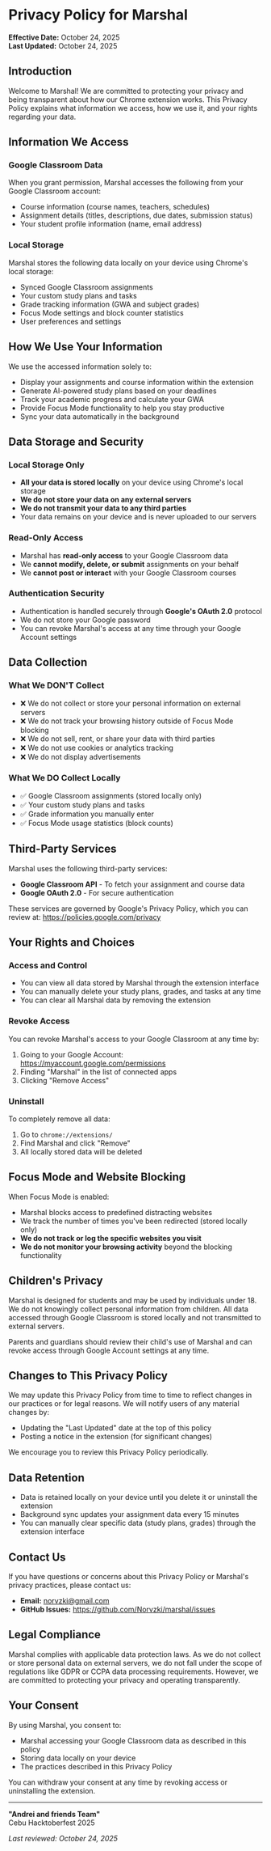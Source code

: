 # Privacy Policy for Marshal

**Effective Date:** October 24, 2025  
**Last Updated:** October 24, 2025

## Introduction

Welcome to Marshal! We are committed to protecting your privacy and being transparent about how our Chrome extension works. This Privacy Policy explains what information we access, how we use it, and your rights regarding your data.

## Information We Access

### Google Classroom Data
When you grant permission, Marshal accesses the following from your Google Classroom account:
- Course information (course names, teachers, schedules)
- Assignment details (titles, descriptions, due dates, submission status)
- Your student profile information (name, email address)

### Local Storage
Marshal stores the following data locally on your device using Chrome's local storage:
- Synced Google Classroom assignments
- Your custom study plans and tasks
- Grade tracking information (GWA and subject grades)
- Focus Mode settings and block counter statistics
- User preferences and settings

## How We Use Your Information

We use the accessed information solely to:
- Display your assignments and course information within the extension
- Generate AI-powered study plans based on your deadlines
- Track your academic progress and calculate your GWA
- Provide Focus Mode functionality to help you stay productive
- Sync your data automatically in the background

## Data Storage and Security

### Local Storage Only
- **All your data is stored locally** on your device using Chrome's local storage
- **We do not store your data on any external servers**
- **We do not transmit your data to any third parties**
- Your data remains on your device and is never uploaded to our servers

### Read-Only Access
- Marshal has **read-only access** to your Google Classroom data
- We **cannot modify, delete, or submit** assignments on your behalf
- We **cannot post or interact** with your Google Classroom courses

### Authentication Security
- Authentication is handled securely through **Google's OAuth 2.0** protocol
- We do not store your Google password
- You can revoke Marshal's access at any time through your Google Account settings

## Data Collection

### What We DON'T Collect
- ❌ We do not collect or store your personal information on external servers
- ❌ We do not track your browsing history outside of Focus Mode blocking
- ❌ We do not sell, rent, or share your data with third parties
- ❌ We do not use cookies or analytics tracking
- ❌ We do not display advertisements

### What We DO Collect Locally
- ✅ Google Classroom assignments (stored locally only)
- ✅ Your custom study plans and tasks
- ✅ Grade information you manually enter
- ✅ Focus Mode usage statistics (block counts)

## Third-Party Services

Marshal uses the following third-party services:
- **Google Classroom API** - To fetch your assignment and course data
- **Google OAuth 2.0** - For secure authentication

These services are governed by Google's Privacy Policy, which you can review at: https://policies.google.com/privacy

## Your Rights and Choices

### Access and Control
- You can view all data stored by Marshal through the extension interface
- You can manually delete your study plans, grades, and tasks at any time
- You can clear all Marshal data by removing the extension

### Revoke Access
You can revoke Marshal's access to your Google Classroom at any time by:
1. Going to your Google Account: https://myaccount.google.com/permissions
2. Finding "Marshal" in the list of connected apps
3. Clicking "Remove Access"

### Uninstall
To completely remove all data:
1. Go to `chrome://extensions/`
2. Find Marshal and click "Remove"
3. All locally stored data will be deleted

## Focus Mode and Website Blocking

When Focus Mode is enabled:
- Marshal blocks access to predefined distracting websites
- We track the number of times you've been redirected (stored locally only)
- **We do not track or log the specific websites you visit**
- **We do not monitor your browsing activity** beyond the blocking functionality

## Children's Privacy

Marshal is designed for students and may be used by individuals under 18. We do not knowingly collect personal information from children. All data accessed through Google Classroom is stored locally and not transmitted to external servers.

Parents and guardians should review their child's use of Marshal and can revoke access through Google Account settings at any time.

## Changes to This Privacy Policy

We may update this Privacy Policy from time to time to reflect changes in our practices or for legal reasons. We will notify users of any material changes by:
- Updating the "Last Updated" date at the top of this policy
- Posting a notice in the extension (for significant changes)

We encourage you to review this Privacy Policy periodically.

## Data Retention

- Data is retained locally on your device until you delete it or uninstall the extension
- Background sync updates your assignment data every 15 minutes
- You can manually clear specific data (study plans, grades) through the extension interface

## Contact Us

If you have questions or concerns about this Privacy Policy or Marshal's privacy practices, please contact us:

- **Email:** norvzki@gmail.com
- **GitHub Issues:** https://github.com/Norvzki/marshal/issues

## Legal Compliance

Marshal complies with applicable data protection laws. As we do not collect or store personal data on external servers, we do not fall under the scope of regulations like GDPR or CCPA data processing requirements. However, we are committed to protecting your privacy and operating transparently.

## Your Consent

By using Marshal, you consent to:
- Marshal accessing your Google Classroom data as described in this policy
- Storing data locally on your device
- The practices described in this Privacy Policy

You can withdraw your consent at any time by revoking access or uninstalling the extension.

---

**"Andrei and friends Team"**  
Cebu Hacktoberfest 2025

*Last reviewed: October 24, 2025*
